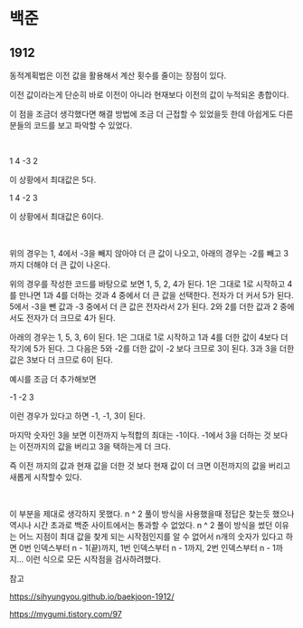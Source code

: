 # 백준

## 1912

동적계획법은 이전 값을 활용해서 계산 횟수를 줄이는 장점이 있다.

이전 값이라는게 단순히 바로 이전이 아니라 현재보다 이전의 값이 누적되온 총합이다.

이 점을 조금더 생각했다면 해결 방법에 조금 더 근접할 수 있었을듯 한데 아쉽게도 다른 분들의 코드를 보고 파악할 수 있었다.

<br>

1 4 -3 2

이 상황에서 최대값은 5다.

1 4 -2 3

이 상황에서 최대값은 6이다.

<br>

위의 경우는 1, 4에서 -3을 빼지 않아야 더 큰 값이 나오고, 아래의 경우는 -2를 빼고 3까지 더해야 더 큰 값이 나온다.

위의 경우를 작성한 코드를 바탕으로 보면 1, 5, 2, 4가 된다. 1은 그대로 1로 시작하고 4를 만나면 1과 4를 더하는 것과 4 중에서 더 큰 값을 선택한다. 전자가 더 커서 5가 된다. 5에서 -3을 뺀 값과 -3 중에서 더 큰 값은 전자라서 2가 된다. 2와 2를 더한 값과 2 중에서도 전자가 더 크므로 4가 된다.

아래의 경우는 1, 5, 3, 6이 된다. 1은 그대로 1로 시작하고 1과 4를 더한 값이 4보다 더 작기에 5가 된다. 그 다음은 5와 -2를 더한 값이 -2 보다 크므로 3이 된다. 3과 3을 더한 값은 3보다 더 크므로 6이 된다.

예시를 조금 더 추가해보면

-1 -2 3

이런 경우가 있다고 하면 -1, -1, 3이 된다.

마지막 숫자인 3을 보면 이전까지 누적합의 최대는 -1이다. -1에서 3을 더하는 것 보다는 이전까지의 값을 버리고 3을 택하는게 더 크다.

즉 이전 까지의 값과 현재 값을 더한 것 보다 현재 값이 더 크면 이전까지의 값을 버리고 새롭게 시작할수 있다.

<br>

이 부분을 제대로 생각하지 못했다. n ^ 2 풀이 방식을 사용했을때 정답은 찾는듯 했으나 역시나 시간 초과로 백준 사이트에서는 통과할 수 없었다. n ^ 2 풀이 방식을 썼던 이유는 어느 지점이 최대 값을 찾게 되는 시작점인지를 알 수 없어서 n개의 숫자가 있다고 하면 0번 인덱스부터 n - 1(끝)까지, 1번 인덱스부터 n - 1까지, 2번 인덱스부터 n - 1까지... 이런 식으로 모든 시작점을 검사하려했다.



참고

https://sihyungyou.github.io/baekjoon-1912/

https://mygumi.tistory.com/97